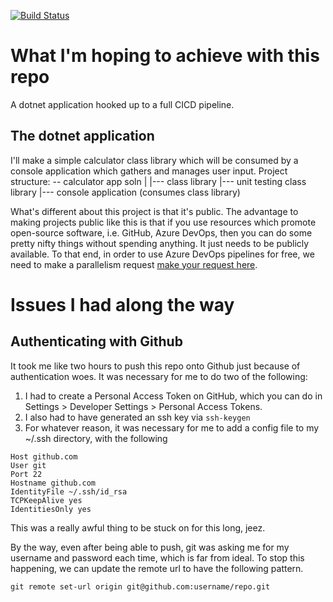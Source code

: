 [![Build Status](https://dev.azure.com/jacquespamiot/calculator/_apis/build/status/Jacques-Philippe.dotnet-calculator?branchName=master)](https://dev.azure.com/jacquespamiot/calculator/_build/latest?definitionId=1&branchName=master)

# What I'm hoping to achieve with this repo
A dotnet application hooked up to a full CICD pipeline.

## The dotnet application
I'll make a simple calculator class library which will be consumed by a console application which gathers and manages user input. Project structure:
-- calculator app soln
    |
    |--- class library
    |--- unit testing class library
    |--- console application (consumes class library)
    
What's different about this project is that it's public. The advantage to making projects public like this is that if you use resources which promote open-source software, i.e. GitHub, Azure DevOps, then you can do some pretty nifty things without spending anything. It just needs to be publicly available. To that end, in order to use Azure DevOps pipelines for free, we need to make a parallelism request [make your request here](https://aka.ms/azpipelines-parallelism-request).

# Issues I had along the way
## Authenticating with Github
It took me like two hours to push this repo onto Github just because of authentication woes. It was necessary for me to do two of the following:	
1. I had to create a Personal Access Token on GitHub, which you can do in Settings > Developer Settings > Personal Access Tokens.
1. I also had to have generated an ssh key via `ssh-keygen`
1. For whatever reason, it was necessary for me to add a config file to my ~/.ssh directory, with the following
```
Host github.com
User git
Port 22
Hostname github.com
IdentityFile ~/.ssh/id_rsa       
TCPKeepAlive yes
IdentitiesOnly yes
```

This was a really awful thing to be stuck on for this long, jeez.

By the way, even after being able to push, git was asking me for my username and password each time, which is far from ideal. To stop this happening, we can update the remote url to have the following pattern.

```
git remote set-url origin git@github.com:username/repo.git
```
